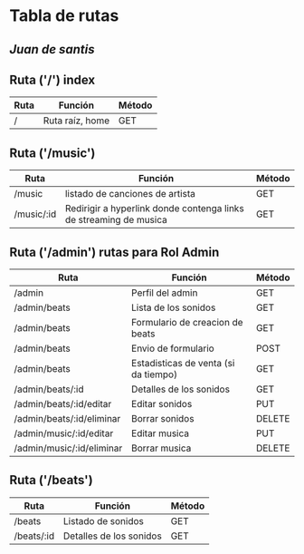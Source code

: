 # Tabla de rutas
## _Juan de santis_


## Ruta ('/') index


| Ruta | Función | Método |
| ------ | ------ | ----- |
| / | Ruta raíz, home| GET


## Ruta ('/music') 
| Ruta | Función | Método |
| ------ | ------ | ----- |
| /music | listado de canciones de artista | GET |
| /music/:id | Redirigir a hyperlink donde contenga links de streaming de musica | GET |


## Ruta ('/admin') rutas para Rol Admin
| Ruta | Función | Método |
| ------ | ------ | ----- |
| /admin | Perfil del admin | GET |
| /admin/beats | Lista de los sonidos  | GET |
| /admin/beats | Formulario de creacion de beats | GET |
| /admin/beats | Envio de formulario | POST |
| /admin/beats | Estadisticas de venta (si da tiempo) | GET |
| /admin/beats/:id | Detalles de los sonidos  | GET |
| /admin/beats/:id/editar | Editar sonidos | PUT |
| /admin/beats/:id/eliminar | Borrar sonidos | DELETE |
| /admin/music/:id/editar | Editar musica | PUT |
| /admin/music/:id/eliminar | Borrar musica | DELETE |


## Ruta ('/beats') 
| Ruta | Función | Método |
| ------ | ------ | ----- |
| /beats | Listado de sonidos | GET |
| /beats/:id | Detalles de los sonidos | GET |